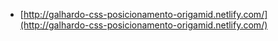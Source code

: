  - [http://galhardo-css-posicionamento-origamid.netlify.com/](http://galhardo-css-posicionamento-origamid.netlify.com/)
